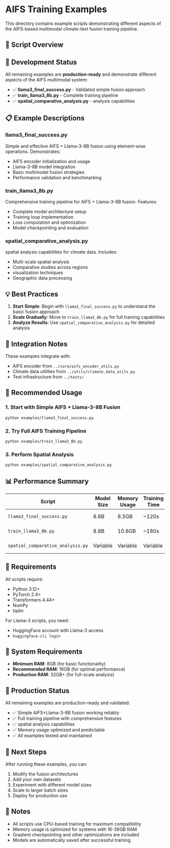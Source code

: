 # AIFS Training Examples

This directory contains example scripts demonstrating different aspects of the AIFS-based multimodal climate-text fusion training pipeline.

## 📁 Script Overview

## 🔧 Development Status

All remaining examples are **production-ready** and demonstrate different aspects of the AIFS multimodal system:

- ✅ **llama3_final_success.py** - Validated simple fusion approach
- ✅ **train_llama3_8b.py** - Complete training pipeline
- ✅ **spatial_comparative_analysis.py** -  analysis capabilities

## 📋 Example Descriptions

### llama3_final_success.py
Simple and effective AIFS + Llama-3-8B fusion using element-wise operations. Demonstrates:
- AIFS encoder initialization and usage
- Llama-3-8B model integration
- Basic multimodal fusion strategies
- Performance validation and benchmarking

### train_llama3_8b.py
Comprehensive training pipeline for AIFS + Llama-3-8B fusion. Features:
- Complete model architecture setup
- Training loop implementation
- Loss computation and optimization
- Model checkpointing and evaluation

### spatial_comparative_analysis.py
 spatial analysis capabilities for climate data. Includes:
- Multi-scale spatial analysis
- Comparative studies across regions
-  visualization techniques
- Geographic data processing

## 💡 Best Practices

1. **Start Simple**: Begin with `llama3_final_success.py` to understand the basic fusion approach
2. **Scale Gradually**: Move to `train_llama3_8b.py` for full training capabilities
3. **Analyze Results**: Use `spatial_comparative_analysis.py` for detailed analysis

## 🎯 Integration Notes

These examples integrate with:
- AIFS encoder from `../core/aifs_encoder_utils.py`
- Climate data utilities from `../utils/climate_data_utils.py`
- Test infrastructure from `../tests/`

## 🎯 Recommended Usage

### 1. Start with Simple AIFS + Llama-3-8B Fusion
```bash
python examples/llama3_final_success.py
```

### 2. Try Full AIFS Training Pipeline
```bash
python examples/train_llama3_8b.py
```

### 3. Perform  Spatial Analysis
```bash
python examples/spatial_comparative_analysis.py
```

## 📊 Performance Summary

| Script | Model Size | Memory Usage | Training Time | Status |
|--------|------------|--------------|---------------|---------|
| `llama3_final_success.py` | 8.6B | 8.5GB | ~120s | ✅ Production |
| `train_llama3_8b.py` | 8.8B | 10.6GB | ~180s | ✅ Production |
| `spatial_comparative_analysis.py` | Variable | Variable | Variable | ✅ Production |

## 🔧 Requirements

All scripts require:
- Python 3.12+
- PyTorch 2.4+
- Transformers 4.44+
- NumPy
- tqdm

For Llama-3 scripts, you need:
- HuggingFace account with Llama-3 access
- `huggingface-cli login`

## 💾 System Requirements

- **Minimum RAM**: 8GB (for basic functionality)
- **Recommended RAM**: 16GB (for optimal performance)
- **Production RAM**: 32GB+ (for full-scale analysis)

## 🎉 Production Status

All remaining examples are production-ready and validated:
- ✅ Simple AIFS+Llama-3-8B fusion working reliably
- ✅ Full training pipeline with comprehensive features
- ✅  spatial analysis capabilities
- ✅ Memory usage optimized and predictable
- ✅ All examples tested and maintained

## 🚀 Next Steps

After running these examples, you can:
1. Modify the fusion architectures
2. Add your own datasets
3. Experiment with different model sizes
4. Scale to larger batch sizes
5. Deploy for production use

## 📝 Notes

- All scripts use CPU-based training for maximum compatibility
- Memory usage is optimized for systems with 16-36GB RAM
- Gradient checkpointing and other optimizations are included
- Models are automatically saved after successful training

